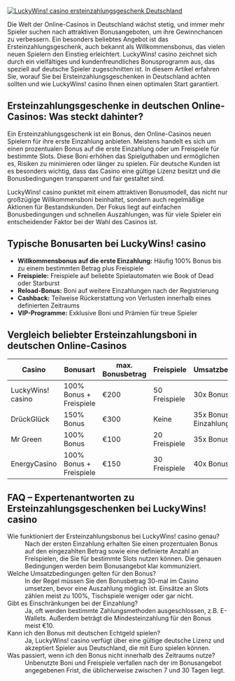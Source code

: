 [![LuckyWins! casino ersteinzahlungsgeschenk Deutschland](https://123-caf.pages.dev/gitsignup.png)](https://vrmoo.ru/Bt82HjjY)

<p>Die Welt der Online-Casinos in Deutschland wächst stetig, und immer mehr Spieler suchen nach attraktiven Bonusangeboten, um ihre Gewinnchancen zu verbessern. Ein besonders beliebtes Angebot ist das Ersteinzahlungsgeschenk, auch bekannt als Willkommensbonus, das vielen neuen Spielern den Einstieg erleichtert. LuckyWins! casino zeichnet sich durch ein vielfältiges und kundenfreundliches Bonusprogramm aus, das speziell auf deutsche Spieler zugeschnitten ist. In diesem Artikel erfahren Sie, worauf Sie bei Ersteinzahlungsgeschenken in Deutschland achten sollten und wie LuckyWins! casino Ihnen einen optimalen Start garantiert.</p>  <h2>Ersteinzahlungsgeschenke in deutschen Online-Casinos: Was steckt dahinter?</h2> <p>Ein Ersteinzahlungsgeschenk ist ein Bonus, den Online-Casinos neuen Spielern für ihre erste Einzahlung anbieten. Meistens handelt es sich um einen prozentualen Bonus auf die erste Einzahlung oder um Freispiele für bestimmte Slots. Diese Boni erhöhen das Spielguthaben und ermöglichen es, Risiken zu minimieren oder länger zu spielen. Für deutsche Kunden ist es besonders wichtig, dass das Casino eine gültige Lizenz besitzt und die Bonusbedingungen transparent und fair gestaltet sind.</p>  <p>LuckyWins! casino punktet mit einem attraktiven Bonusmodell, das nicht nur großzügige Willkommensboni beinhaltet, sondern auch regelmäßige Aktionen für Bestandskunden. Der Fokus liegt auf einfachen Bonusbedingungen und schnellen Auszahlungen, was für viele Spieler ein entscheidender Faktor bei der Wahl des Casinos ist.</p>  <h2>Typische Bonusarten bei LuckyWins! casino</h2> <ul>   <li><strong>Willkommensbonus auf die erste Einzahlung:</strong> Häufig 100% Bonus bis zu einem bestimmten Betrag plus Freispiele</li>   <li><strong>Freispiele:</strong> Freispiele auf beliebte Spielautomaten wie Book of Dead oder Starburst</li>   <li><strong>Reload-Bonus:</strong> Boni auf weitere Einzahlungen nach der Registrierung</li>   <li><strong>Cashback:</strong> Teilweise Rückerstattung von Verlusten innerhalb eines definierten Zeitraums</li>   <li><strong>VIP-Programme:</strong> Exklusive Boni und Prämien für treue Spieler</li> </ul>  <h2>Vergleich beliebter Ersteinzahlungsboni in deutschen Online-Casinos</h2> <table>   <thead>     <tr>       <th>Casino</th>       <th>Bonusart</th>       <th>max. Bonusbetrag</th>       <th>Freispiele</th>       <th>Umsatzbedingungen</th>     </tr>   </thead>   <tbody>     <tr>       <td>LuckyWins! casino</td>       <td>100% Bonus + Freispiele</td>       <td>€200</td>       <td>50 Freispiele</td>       <td>30x Bonusbetrag</td>     </tr>     <tr>       <td>DrückGlück</td>       <td>150% Bonus</td>       <td>€300</td>       <td>Keine</td>       <td>35x Bonus + Einzahlung</td>     </tr>     <tr>       <td>Mr Green</td>       <td>100% Bonus</td>       <td>€100</td>       <td>20 Freispiele</td>       <td>35x Bonus</td>     </tr>     <tr>       <td>EnergyCasino</td>       <td>100% Bonus + Freispiele</td>       <td>€150</td>       <td>30 Freispiele</td>       <td>40x Bonus</td>     </tr>   </tbody> </table>  <h2>FAQ – Expertenantworten zu Ersteinzahlungsgeschenken bei LuckyWins! casino</h2> <dl>   <dt>Wie funktioniert der Ersteinzahlungsbonus bei LuckyWins! casino genau?</dt>   <dd>Nach der ersten Einzahlung erhalten Sie einen prozentualen Bonus auf den eingezahlten Betrag sowie eine definierte Anzahl an Freispielen, die Sie für bestimmte Slots nutzen können. Die genauen Bedingungen werden beim Bonusangebot klar kommuniziert.</dd>    <dt>Welche Umsatzbedingungen gelten für den Bonus?</dt>   <dd>In der Regel müssen Sie den Bonusbetrag 30-mal im Casino umsetzen, bevor eine Auszahlung möglich ist. Einsätze an Slots zählen meist zu 100%, Tischspiele weniger oder gar nicht.</dd>    <dt>Gibt es Einschränkungen bei der Einzahlung?</dt>   <dd>Ja, oft werden bestimmte Zahlungsmethoden ausgeschlossen, z.B. E-Wallets. Außerdem beträgt die Mindesteinzahlung für den Bonus meist €10.</dd>    <dt>Kann ich den Bonus mit deutschen Echtgeld spielen?</dt>   <dd>Ja, LuckyWins! casino verfügt über eine gültige deutsche Lizenz und akzeptiert Spieler aus Deutschland, die mit Euro spielen können.</dd>    <dt>Was passiert, wenn ich den Bonus nicht innerhalb des Zeitraums nutze?</dt>   <dd>Unbenutzte Boni und Freispiele verfallen nach der im Bonusangebot angegebenen Frist, die üblicherweise zwischen 7 und 30 Tagen liegt.</dd> </dl>